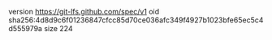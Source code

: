 version https://git-lfs.github.com/spec/v1
oid sha256:4d8d9c6f01236847cfcc85d70ce036afc349f4927b1023bfe65ec5c4d555979a
size 224
